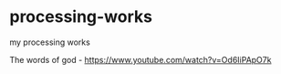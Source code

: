 # processing-works
my processing works

The words of god - https://www.youtube.com/watch?v=Od6IiPApO7k
